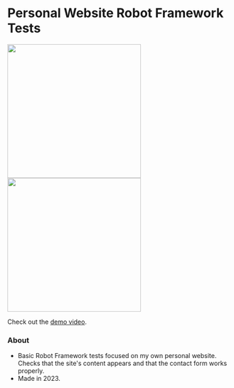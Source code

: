 # Personal Website Robot Framework Tests

<img src="" height="300"/>
<img src="" height="300"/>

Check out the [demo video](https://youtu.be/XwKK_wbBUvI).

### About

- Basic Robot Framework tests focused on my own personal website. Checks that the site's content appears and that the contact form works properly. 
- Made in 2023.

